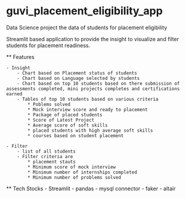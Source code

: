 # guvi_placement_eligibility_app
Data Science project the data of students for placement eligibility

Streamlit based application to provide the insight to visualize and filter students for placement readiness.


** Features

    - Insight
        - Chart based on Placement status of students
        - Chart based on Language selected by students
        - Chart based on top 10 students based on there submission of assessments completed, mini projects completes and certifications earned
        - Tables of top 10 students based on various criteria
            * Poblems solved
            * Mock interview score and ready to placement
            * Package of placed students
            * Score of Latest Project
            * Average score of soft skills
            * placed students with high average soft skills
            * courses based on student placement

    - Filter
        - list of all students 
        - Filter criteria are
            * placement stauts
            * Minimum score of mock interview
            * Minimum number of internships completed
            * Minimum number of problems solved

** Tech Stocks
    - Streamlit
    - pandas
    - mysql connector
    - faker
    - altair